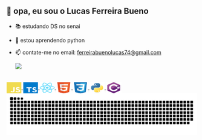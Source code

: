 ## 👋 opa, eu sou o Lucas Ferreira Bueno
 
- 📚 estudando DS no senai
- 📘 estou aprendendo python 
- 📫 contate-me no email: ferreirabuenolucas74@gmail.com

  <div>
  <a href="https://githug.com/Lucas5944">
  <picture>
  <source
    srcset="https://github-readme-stats.vercel.app/api?username=Lucas5944&show_icons=true&theme=dark"
    media="(prefers-color-scheme: dark)"
  />
  <source
    srcset="https://github-readme-stats.vercel.app/api?username=Lucas5944&show_icons=true"
    media="(prefers-color-scheme: light), (prefers-color-scheme: no-preference)"
  />
  <img src="https://github-readme-stats.vercel.app/api?username=Lucas5944&show_icons=true" />
</picture>
    
    
  
<div style="display: inline_block"><br>
  <img align="center" alt="Rafa-Js" height="30" width="40" src="https://raw.githubusercontent.com/devicons/devicon/master/icons/javascript/javascript-plain.svg">
  <img align="center" alt="Rafa-Ts" height="30" width="40" src="https://raw.githubusercontent.com/devicons/devicon/master/icons/typescript/typescript-plain.svg">
  <img align="center" alt="Rafa-React" height="30" width="40" src="https://raw.githubusercontent.com/devicons/devicon/master/icons/react/react-original.svg">
  <img align="center" alt="Rafa-HTML" height="30" width="40" src="https://raw.githubusercontent.com/devicons/devicon/master/icons/html5/html5-original.svg">
  <img align="center" alt="Rafa-CSS" height="30" width="40" src="https://raw.githubusercontent.com/devicons/devicon/master/icons/css3/css3-original.svg">
  <img align="center" alt="Rafa-Python" height="30" width="40" src="https://raw.githubusercontent.com/devicons/devicon/master/icons/python/python-original.svg">
  <img align="center" alt="Rafa-Csharp" height="30" width="40" src="https://raw.githubusercontent.com/devicons/devicon/master/icons/csharp/csharp-original.svg">
</div>


<picture>
  <source media="(prefers-color-scheme: dark)" srcset="https://raw.githubusercontent.com/Lucas5944/Lucas5944/output/github-contribution-grid-snake-dark.svg">
  <source media="(prefers-color-scheme: light)" srcset="https://raw.githubusercontent.com/Lucas5944/Lucas5944/output/github-contribution-grid-snake.svg">
  <img alt="github contribution grid snake animation" src="https://raw.githubusercontent.com/Lucas5944/Lucas5944/output/github-contribution-grid-snake.svg">
</picture>
  
